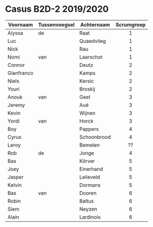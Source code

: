 # Casus B2D-2 2019/2020
|Voornaam  |Tussenvoegsel|Achternaam |Scrumgroep|
|----------|-------------|-----------|:--------:|
|Alyssa    |de           |Raat       |1         |
|Luc       |             |Quaedvlieg |1         |
|Nick      |             |Rau        |1         |
|Nomi      |van          |Laarschot  |1         |
|Connor    |             |Deutz      |2         |
|Gianfranco|             |Kamps      |2         |
|Niels     |             |Kersic     |2         |
|Youri     |             |Broskij    |2         |
|Anouk     |van          |Geel       |3         |
|Jeremy    |             |Aué        |3         |
|Kevin     |             |Wijnen     |3         |
|Yordi     |van          |Horck      |3         |
|Boy       |             |Pappers    |4         |
|Cyrus     |             |Schoonbrood|4         |
|Leroy     |             |Bemelen    |??        |
|Rob       |de           |Jonge      |4         |
|Bas       |             |Körver     |5         |
|Joey      |             |Einerhand  |5         |
|Jasper    |             |Lelieveld  |5         |
|Kelvin    |             |Dormans    |5         |
|Bas       |van          |Dooren     |6         |
|Robin     |             |Baltus     |6         |
|Siem      |             |Neyzen     |6         |
|Alain     |             |Lardinois  |6         |
